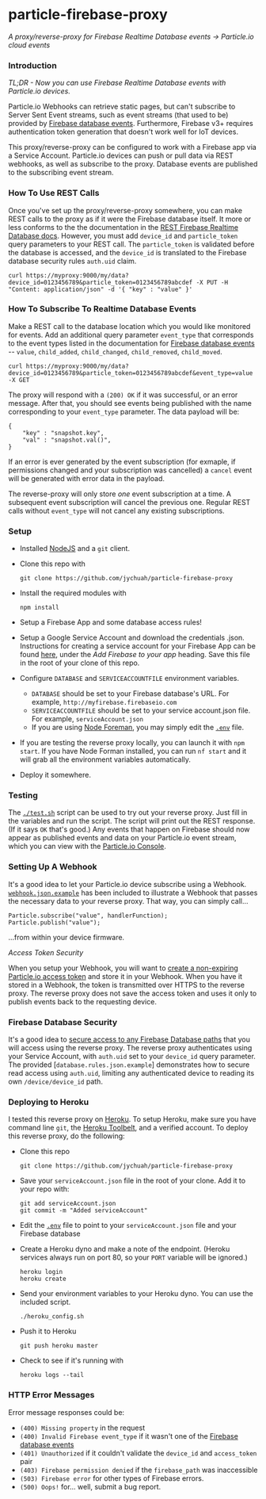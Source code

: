 # particle-firebase-proxy

_A proxy/reverse-proxy for Firebase Realtime Database events -> Particle.io cloud events_

### Introduction

_TL;DR - Now you can use Firebase Realtime Database events with Particle.io devices._

Particle.io Webhooks can retrieve static pages, but can't subscribe to Server Sent Event streams, such as event streams (that used to be) provided by [Firebase database events](https://firebase.google.com/docs/database/web/retrieve-data#listen_for_events). 
Furthermore, Firebase v3+ requires authentication token generation that doesn't work well for IoT devices. 

This proxy/reverse-proxy can be configured to work with a Firebase app via a Service Account. Particle.io devices can push or pull data via REST webhooks, as well as subscribe to the proxy. Database events are published to the subscribing event stream.

### How To Use REST Calls

Once you've set up the proxy/reverse-proxy somewhere, you can make REST calls to the 
proxy as if it were the Firebase database itself. It more or less conforms to the the documentation in the [REST Firebase Realtime Database docs](https://firebase.google.com/docs/reference/rest/database/). However, you must add `device_id` and `particle_token` query parameters to your REST call. The `particle_token` is validated before the database is accessed, and the `device_id` is translated to the Firebase database security rules `auth.uid` claim.

```
curl https://myproxy:9000/my/data?device_id=0123456789&particle_token=0123456789abcdef -X PUT -H "Content: application/json" -d '{ "key" : "value" }'
```

### How To Subscribe To Realtime Database Events

Make a REST call to the database location which you would like monitored for events. Add an additional query parameter `event_type` that corresponds to the event types listed in the documentation for [Firebase database events](https://firebase.google.com/docs/database/web/retrieve-data#listen_for_events) -- `value`, `child_added`, 
`child_changed`, `child_removed`, `child_moved`.

```
curl https://myproxy:9000/my/data?device_id=0123456789&particle_token=0123456789abcdef&event_type=value -X GET
```

The proxy will respond with a `(200) OK` if it was successful, or an error message. After that, you should see events being published with the name corresponding to your `event_type` parameter. The data payload will be:

```
{
	"key" : "snapshot.key",
	"val" : "snapshot.val()",
}
```

If an error is ever generated by the event subscription (for exmaple, if permissions changed and your subscription was cancelled) a `cancel` event will be generated with error data in the payload.

The reverse-proxy will only store *one* event subscription at a time. A subsequent event subscription will cancel the previous one. Regular REST calls without `event_type` will not cancel any existing subscriptions.

### Setup

- Installed [NodeJS](http://nodejs.org) and a `git` client.
- Clone this repo with

	```
	git clone https://github.com/jychuah/particle-firebase-proxy
	```

- Install the required modules with

	```
	npm install
	```
	
- Setup a Firebase App and some database access rules!
- Setup a Google Service Account and download the credentials .json. Instructions for creating a service account for your Firebase App can be found [here](https://firebase.google.com/docs/server/setup), under the _Add Firebase to your app_ heading. Save this file in the root of your clone of this repo.
- Configure `DATABASE` and `SERVICEACCOUNTFILE` environment variables.
	- `DATABASE` should be set to your Firebase database's URL. For example, `http://myfirebase.firebaseio.com`
	- `SERVICEACCOUNTFILE` should be set to your service account.json file. For example, `serviceAccount.json`
	- If you are using [Node Foreman](https://github.com/strongloop/node-foreman), you may simply edit the [`.env`](./env) file.
- If you are testing the reverse proxy locally, you can launch it with `npm start`. If you have Node Forman installed, you can run `nf start` and it will grab all the environment variables automatically.
- Deploy it somewhere.

### Testing

The [`./test.sh`](./test.sh) script can be used to try out your reverse proxy. Just fill in the variables and run the script. The script will print out the REST response. (If it says `OK` that's good.) Any events that happen on Firebase should now appear as published events and data on your Particle.io event stream, which you can view with the [Particle.io Console](http://console.particle.io).

### Setting Up A Webhook

It's a good idea to let your Particle.io device subscribe using a Webhook. [`webhook.json.example`](./webhook.json.example) has been included to illustrate a Webhook that passes the necessary data to your reverse proxy. That way, you can simply call...

```
Particle.subscribe("value", handlerFunction);
Particle.publish("value");
```

...from within your device firmware.

_Access Token Security_

When you setup your Webhook, you will want to [create a non-expiring Particle.io access token](https://docs.particle.io/reference/api/#generate-an-access-token) and store it in your Webhook. When you have it stored in a Webhook, the token is transmitted over HTTPS to the reverse proxy. The reverse proxy does not save the access token and uses it only to publish events back to the requesting device.

### Firebase Database Security

It's a good idea to [secure access to any Firebase Database paths](https://firebase.google.com/docs/database/security/) that you will access using the reverse proxy. The reverse proxy authenticates using your Service Account, with `auth.uid` set to your `device_id` query parameter. The provided [`database.rules.json.example`] demonstrates how to secure read access using `auth.uid`, limiting any authenticated device to reading its own `/device/device_id` path.

### Deploying to Heroku

I tested this reverse proxy on [Heroku](http://heroku.com). To setup Heroku, make sure you have command line `git`, the [Heroku Toolbelt](https://toolbelt.heroku.com/), and a verified account. To deploy this reverse proxy, do the following:

- Clone this repo

	```
	git clone https://github.com/jychuah/particle-firebase-proxy
	```

- Save your `serviceAccount.json` file in the root of your clone. Add it to your repo with:

	```
	git add serviceAccount.json
	git commit -m "Added serviceAccount"
	```

- Edit the [`.env`](./env) file to point to your `serviceAccount.json` file and your Firebase database
- Create a Heroku dyno and make a note of the endpoint. (Heroku services always run on port 80, so your `PORT` variable will be ignored.)

	```
	heroku login
	heroku create
	```
	
- Send your environment variables to your Heroku dyno. You can use the included script.

	```
	./heroku_config.sh
	```

- Push it to Heroku

	```
	git push heroku master
	```
	
- Check to see if it's running with

	```
	heroku logs --tail
	```

### HTTP Error Messages

Error message responses could be:

- `(400) Missing property` in the request
- `(400) Invalid Firebase event_type` if it wasn't one of the [Firebase database events](https://firebase.google.com/docs/database/web/retrieve-data#listen_for_events)
- `(401) Unauthorized` if it couldn't validate the `device_id` and `access_token` pair 
- `(403) Firebase permission denied` if the `firebase_path` was inaccessible
- `(503) Firebase error` for other types of Firebase errors.
- `(500) Oops!` for... well, submit a bug report.
